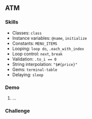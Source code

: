 ## ATM

### Skills

- Classes: `class`
- Instance variables: `@name`, `initialize`
- Constants: `MENU_ITEMS`
- Looping: `loop do`, `.each_with_index`
- Loop control: `next`, `break`
- Validation: `.to_i == 0`
- String interpolation: `"$#{price}"`
- Gems: `terminal-table`
- Delaying: `sleep`

### Demo

1. ...

### Challenge

